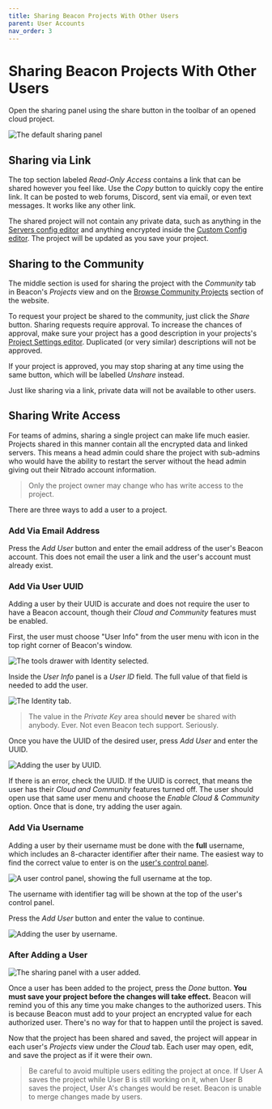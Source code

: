 ```yaml
---
title: Sharing Beacon Projects With Other Users
parent: User Accounts
nav_order: 3
---
```

# Sharing Beacon Projects With Other Users

Open the sharing panel using the share button in the toolbar of an opened cloud project.

![The default sharing panel](dcfd4714-01df-4f61-bbce-7327d6d2ed9c)

## Sharing via Link

The top section labeled _Read-Only Access_ contains a link that can be shared however you feel like. Use the _Copy_ button to quickly copy the entire link. It can be posted to web forums, Discord, sent via email, or even text messages. It works like any other link.

The shared project will not contain any private data, such as anything in the [Servers config editor](/configs/deployments.markdown) and anything encrypted inside the [Custom Config editor](/customcontent.markdown). The project will be updated as you save your project.

## Sharing to the Community

The middle section is used for sharing the project with the _Community_ tab in Beacon's _Projects_ view and on the [Browse Community Projects](https://usebeacon.app/browse/) section of the website.

To request your project be shared to the community, just click the _Share_ button. Sharing requests require approval. To increase the chances of approval, make sure your project has a good description in your projects's [Project Settings editor](/configs/metadata.markdown). Duplicated (or very similar) descriptions will not be approved.

If your project is approved, you may stop sharing at any time using the same button, which will be labelled _Unshare_ instead.

Just like sharing via a link, private data will not be available to other users.

## Sharing Write Access

For teams of admins, sharing a single project can make life much easier. Projects shared in this manner contain all the encrypted data and linked servers. This means a head admin could share the project with sub-admins who would have the ability to restart the server without the head admin giving out their Nitrado account information.

> Only the project owner may change who has write access to the project.

There are three ways to add a user to a project.

### Add Via Email Address

Press the _Add User_ button and enter the email address of the user's Beacon account. This does not email the user a link and the user's account must already exist.

### Add Via User UUID

Adding a user by their UUID is accurate and does not require the user to have a Beacon account, though their _Cloud and Community_ features must be enabled.

First, the user must choose "User Info" from the user menu with icon in the top right corner of Beacon's window.

![The tools drawer with Identity selected.](a89a6f35-477a-4ffe-adf1-085928d6ea77)

Inside the _User Info_ panel is a _User ID_ field. The full value of that field is needed to add the user.

![The Identity tab.](22ddcc04-3161-4434-8b25-5d4e5e82dd45)

> The value in the _Private Key_ area should **never** be shared with anybody. Ever. Not even Beacon tech support. Seriously.

Once you have the UUID of the desired user, press _Add User_ and enter the UUID.

![Adding the user by UUID.](0fb81d47-4d68-4fa5-9e61-29688d47d615)

If there is an error, check the UUID. If the UUID is correct, that means the user has their _Cloud and Community_ features turned off. The user should open use that same user menu and choose the _Enable Cloud & Community_ option. Once that is done, try adding the user again.

### Add Via Username

Adding a user by their username must be done with the **full** username, which includes an 8-character identifier after their name. The easiest way to find the correct value to enter is on the [user's control panel](https://usebeacon.app/account/).

![A user control panel, showing the full username at the top.](86dcee5a-7918-4567-947b-74372fb91df0)

The username with identifier tag will be shown at the top of the user's control panel.

Press the _Add User_ button and enter the value to continue.

![Adding the user by username.](ddbc9650-67d2-4ddd-9dc6-f9141178f443)

### After Adding a User

![The sharing panel with a user added.](61027a26-4cb9-46c8-bbd2-424ecb30bdd0)

Once a user has been added to the project, press the _Done_ button. **You must save your project before the changes will take effect.** Beacon will remind you of this any time you make changes to the authorized users. This is because Beacon must add to your project an encrypted value for each authorized user. There's no way for that to happen until the project is saved.

Now that the project has been shared and saved, the project will appear in each user's _Projects_ view under the _Cloud_ tab. Each user may open, edit, and save the project as if it were their own.

> Be careful to avoid multiple users editing the project at once. If User A saves the project while User B is still working on it, when User B saves the project, User A's changes would be reset. Beacon is unable to merge changes made by users.